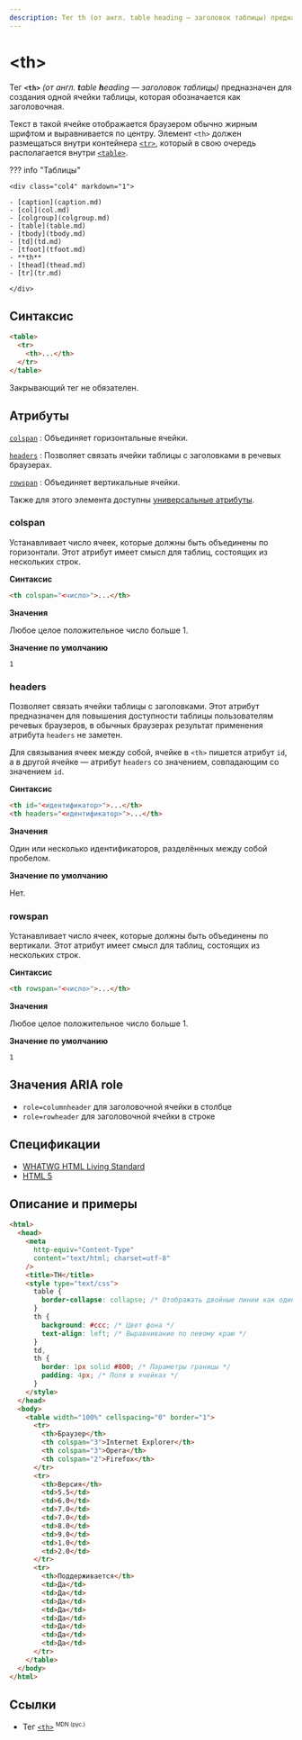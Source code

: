 ```yaml
---
description: Тег th (от англ. table heading — заголовок таблицы) предназначен для создания одной ячейки таблицы, которая обозначается как заголовочная
---
```


# &lt;th&gt;

Тег **`<th>`** _(от англ. **t**able **h**eading — заголовок таблицы)_ предназначен для создания одной ячейки таблицы, которая обозначается как заголовочная.

Текст в такой ячейке отображается браузером обычно жирным шрифтом и выравнивается по центру. Элемент `<th>` должен размещаться внутри контейнера [`<tr>`](tr.md), который в свою очередь располагается внутри [`<table>`](table.md).

??? info "Таблицы"

    <div class="col4" markdown="1">

    - [caption](caption.md)
    - [col](col.md)
    - [colgroup](colgroup.md)
    - [table](table.md)
    - [tbody](tbody.md)
    - [td](td.md)
    - [tfoot](tfoot.md)
    - **th**
    - [thead](thead.md)
    - [tr](tr.md)

    </div>

## Синтаксис

```html
<table>
  <tr>
    <th>...</th>
  </tr>
</table>
```

Закрывающий тег не обязателен.

## Атрибуты

[`colspan`](#colspan)
: Объединяет горизонтальные ячейки.

[`headers`](#headers)
: Позволяет связать ячейки таблицы с заголовками в речевых браузерах.

[`rowspan`](#rowspan)
: Объединяет вертикальные ячейки.

Также для этого элемента доступны [универсальные атрибуты](uni-attr.md).

### colspan

Устанавливает число ячеек, которые должны быть объединены по горизонтали. Этот атрибут имеет смысл для таблиц, состоящих из нескольких строк.

**Синтаксис**

```html
<th colspan="<число>">...</th>
```

**Значения**

Любое целое положительное число больше 1.

**Значение по умолчанию**

`1`

### headers

Позволяет связать ячейки таблицы с заголовками. Этот атрибут предназначен для повышения доступности таблицы пользователям речевых браузеров, в обычных браузерах результат применения атрибута `headers` не заметен.

Для связывания ячеек между собой, ячейке в `<th>` пишется атрибут `id`, а в другой ячейке — атрибут `headers` со значением, совпадающим со значением `id`.

**Синтаксис**

```html
<th id="<идентификатор>">...</th>
<th headers="<идентификатор>">...</th>
```

**Значения**

Один или несколько идентификаторов, разделённых между собой пробелом.

**Значение по умолчанию**

Нет.

### rowspan

Устанавливает число ячеек, которые должны быть объединены по вертикали. Этот атрибут имеет смысл для таблиц, состоящих из нескольких строк.

**Синтаксис**

```html
<th rowspan="<число>">...</th>
```

**Значения**

Любое целое положительное число больше 1.

**Значение по умолчанию**

`1`

## Значения ARIA role

- `role=columnheader` для заголовочной ячейки в столбце
- `role=rowheader` для заголовочной ячейки в строке

## Спецификации

- [WHATWG HTML Living Standard](https://html.spec.whatwg.org/multipage/tables.html#the-th-element)
- [HTML 5](http://www.w3.org/TR/html5/tabular-data.html#the-th-element)

## Описание и примеры

```html
<html>
  <head>
    <meta
      http-equiv="Content-Type"
      content="text/html; charset=utf-8"
    />
    <title>TH</title>
    <style type="text/css">
      table {
        border-collapse: collapse; /* Отображать двойные линии как одинарные */
      }
      th {
        background: #ccc; /* Цвет фона */
        text-align: left; /* Выравнивание по левому краю */
      }
      td,
      th {
        border: 1px solid #800; /* Параметры границы */
        padding: 4px; /* Поля в ячейках */
      }
    </style>
  </head>
  <body>
    <table width="100%" cellspacing="0" border="1">
      <tr>
        <th>Браузер</th>
        <th colspan="3">Internet Explorer</th>
        <th colspan="3">Opera</th>
        <th colspan="2">Firefox</th>
      </tr>
      <tr>
        <th>Версия</th>
        <td>5.5</td>
        <td>6.0</td>
        <td>7.0</td>
        <td>7.0</td>
        <td>8.0</td>
        <td>9.0</td>
        <td>1.0</td>
        <td>2.0</td>
      </tr>
      <tr>
        <th>Поддерживается</th>
        <td>Да</td>
        <td>Да</td>
        <td>Да</td>
        <td>Да</td>
        <td>Да</td>
        <td>Да</td>
        <td>Да</td>
        <td>Да</td>
      </tr>
    </table>
  </body>
</html>
```

## Ссылки

- Тег [`<th>`](https://developer.mozilla.org/ru/docs/Web/HTML/Element/th) <sup><small>MDN (рус.)</small></sup>
